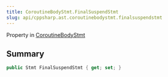 ```yaml
---
title: CoroutineBodyStmt.FinalSuspendStmt
slug: api/cppsharp.ast.coroutinebodystmt.finalsuspendstmt
---
```

Property in [CoroutineBodyStmt](/api/cppsharp/ast/coroutinebodystmt)

## Summary



```csharp
public Stmt FinalSuspendStmt { get; set; }
```

